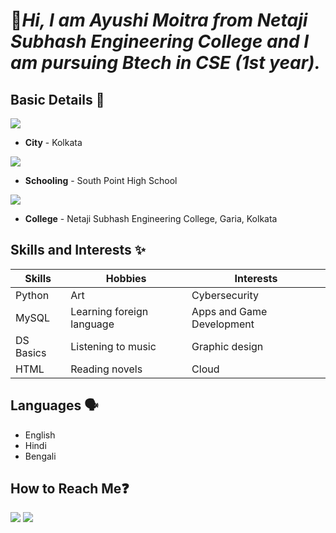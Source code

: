 # 👋***Hi, I am Ayushi Moitra from Netaji Subhash Engineering College and I am pursuing Btech in CSE (1st year).*** #

## Basic Details 📜 ## 

<img src="https://img.icons8.com/cute-clipart/64/000000/city-buildings.png"/>

- **City** - Kolkata


<img src="https://img.icons8.com/external-wanicon-flat-wanicon/64/000000/external-school-back-to-school-wanicon-flat-wanicon.png"/>

- **Schooling** - South Point High School 

<img src="https://img.icons8.com/color/48/000000/university.png"/>

- **College** - Netaji Subhash Engineering College, Garia, Kolkata

## Skills and Interests ✨ ##
| Skills | Hobbies | Interests |
|---|---|---|
| Python | Art | Cybersecurity |
| MySQL | Learning foreign language | Apps and Game Development |
| DS Basics | Listening to music | Graphic design |
| HTML | Reading novels | Cloud |

## Languages 🗣️ ##
- English
- Hindi
- Bengali

## How to Reach Me❓ ##
[<img src="https://img.icons8.com/external-justicon-lineal-color-justicon/64/000000/external-linkedin-social-media-justicon-lineal-color-justicon.png"/>](https://www.linkedin.com/in/ayushi-moitra-101235222/)
[<img src="https://img.icons8.com/external-justicon-lineal-color-justicon/64/000000/external-gmail-social-media-justicon-lineal-color-justicon.png"/>](ayushimoitra03@gmail.com)
